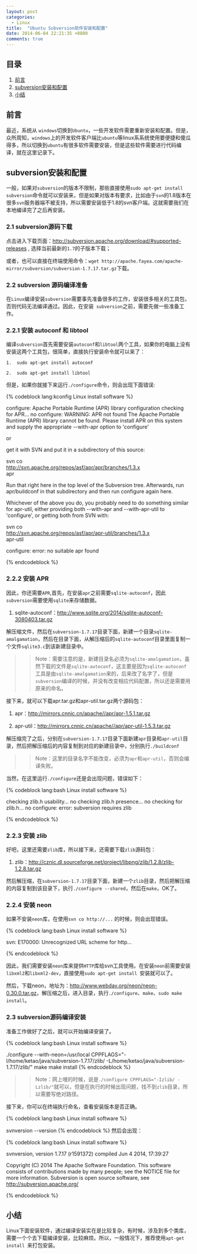 ```yaml
---
layout: post
categories: 
  - Linux 
title:  "Ubuntu Subversion软件安装和配置"
date: 2014-06-04 22:21:35 +0800
comments: true
---
```


## 目录

1. [前言](#Intro)
1. [subversion安装和配置](#Subversion)
1. [小结](#Finally)

## <a id="Intro">前言</a>

最近，系统从 `windows`切换到`Ubuntu`，一些开发软件需要重新安装和配置。但是，众所周知，`windows`上的开发软件客户端比`ubuntu`等linux系系统使用要便捷和傻瓜得多，所以切换到`ubuntu`有很多软件需要安装，但是这些软件需要进行代码编译，就在这里记录下。

## <a id="Subversion">subversion安装和配置</a>

一般，如果对`subversion`的版本不限制，那些直接使用`sudo apt-get install subversion`命令就可以安装来，但是如果对版本有要求，比如由于`svn`的1.8版本在很多`svn`服务器端不被支持，所以需要安装低于1.8的svn客户端。这就需要我们在本地编译完了之后再安装。

### 2.1 subversion源码下载

点击进入下载页面：<http://subversion.apache.org/download/#supported-releases> , 选择当前最新的`1.7`的子版本下载；

或者，也可以直接在终端使用命令：`wget http://apache.fayea.com/apache-mirror/subversion/subversion-1.7.17.tar.gz`下载。

### 2.2 subversion 源码编译准备

在`Linux`编译安装`subversion`需要事先准备很多的工作，安装很多相关的工具包，否则代码无法编译通过。因此，在安装` subversion`之前，需要先做一些准备工作。

### 2.2.1 安装 autoconf 和 libtool

编译`subversion`首先需要安装`autoconf`和`libtool`两个工具，如果你的电脑上没有安装这两个工具包，很简单，直接执行安装命令就可以来了：

    1.  sudo apt-get install autoconf
    
    2.  sudo apt-get install libtool
    
但是，如果你就接下来运行`./configure`命令，则会出现下面错误:

{% codeblock lang:kconfig Linux install software %}

configure: Apache Portable Runtime (APR) library configuration
checking for APR... no
configure: WARNING: APR not found
The Apache Portable Runtime (APR) library cannot be found.
Please install APR on this system and supply the appropriate
--with-apr option to 'configure'

or

get it with SVN and put it in a subdirectory of this source:

   svn co \
    http://svn.apache.org/repos/asf/apr/apr/branches/1.3.x \
    apr

Run that right here in the top level of the Subversion tree.
Afterwards, run apr/buildconf in that subdirectory and
then run configure again here.

Whichever of the above you do, you probably need to do
something similar for apr-util, either providing both
--with-apr and --with-apr-util to 'configure', or
getting both from SVN with:

   svn co \
    http://svn.apache.org/repos/asf/apr/apr-util/branches/1.3.x \
    apr-util

configure: error: no suitable apr found

{% endcodeblock %}

### 2.2.2 安装 APR

因此，你还需要`APR`,首先，在安装`apr`之前需要`sqlite-autoconf`，因此`subversion`需要使用`sqlite`来存储数据。

1.  sqlite-autoconf：<http://www.sqlite.org/2014/sqlite-autoconf-3080403.tar.gz>

解压缩文件，然后在`subversion-1.7.17`目录下面，新建一个目录`sqlite-amalgamation`，然后在目录下面，从解压缩后的`sqlite-autoconf`目录里面复制一个文件`sqlite3.c`到该新建目录中。

>> Note：需要注意的是，新建目录名必须为`sqlite-amalgamation`，虽然下载的文件是`sqlite-autoconf`，这主要是因为`sqlite-autoconf`工具是由`sqlite-amalgamation`来的，后来改了名字了，但是`subversion`编译的时候，并没有改变相应代码配置，所以还是需要用原来的命名。

接下来，就可以下载apr.tar.gz和apr-util.tar.gz两个源码包：

1.  apr：<http://mirrors.cnnic.cn/apache//apr/apr-1.5.1.tar.gz>
    
2. apr-util：<http://mirrors.cnnic.cn/apache//apr/apr-util-1.5.3.tar.gz>

解压缩完了之后，分别在`subversion-1.7.17`目录下面新建`apr`目录和`apr-util`目录，然后把解压缩后的内容复制到对应的新建目录中，分别执行`./buildconf`

>> Note：这里的目录名字不能改变，必须为`apr`和`apr-util`，否则会编译失败。

当然，在这里运行`./configure`还是会出现问题，错误如下：

{% codeblock lang:bash Linux install software %}

checking zlib.h usability... no
checking zlib.h presence... no
checking for zlib.h... no
configure: error: subversion requires zlib

{% endcodeblock %}

### 2.2.3 安装 zlib

好吧，这里还需要`zlib`库，所以接下来，还需要下载`zlib`源码包：

1.  zlib：<http://cznic.dl.sourceforge.net/project/libpng/zlib/1.2.8/zlib-1.2.8.tar.gz>

然后解压缩，在`subversion-1.7.17`目录下面，新建一个`zlib`目录，然后把解压缩的内容复制到该目录下，执行`./configure --shared`，然后在`make`，OK了。

### 2.2.4 安装 neon

如果不安装`neon`库，在使用`svn co http://...` 的时候，则会出现错误。

{% codeblock lang:bash Linux install software %}

svn: E170000: Unrecognized URL scheme for http...

{% endcodeblock %}

因此，我们需要安装`neon`库来提供`HTTP`库给svn工具使用。在安装`neon`前需要安装`libxml2`和`libxml2-dev`，直接使用`sudo apt-get install `安装就可以了。

然后，下载neon，地址为：<http://www.webdav.org/neon/neon-0.30.0.tar.gz>，解压缩之后，进入目录，执行`./configure`、`make`、`sudo make install`。


### 2.3 subversion源码编译安装

准备工作做好了之后，就可以开始编译安装了。

{% codeblock lang:bash Linux install software %}

 ./configure --with-neon=/usr/local CPPFLAGS="-I/home/ketao/java/subversion-1.7.17/zlib/ -L/home/ketao/java/subversion-1.7.17/zlib/"
make
make install
{% endcodeblock %}

>> Note：网上嗖的时候，说是`./configure CPPFLAGS="-Izlib/ -Lzlib/"`就可以，但是在执行的时候出现问题，找不到`zlib`目录，所以需要写绝对路径。

接下来，你可以在终端执行命名，查看安装版本是否正确。

{% codeblock lang:bash Linux install software %}

svnversion --version
{% endcodeblock %}
然后会出现：

{% codeblock lang:bash Linux install software %}

svnversion, version 1.7.17 (r1591372)
   compiled Jun  4 2014, 17:39:27

Copyright (C) 2014 The Apache Software Foundation.
This software consists of contributions made by many people; see the NOTICE
file for more information.
Subversion is open source software, see http://subversion.apache.org/

{% endcodeblock %}

## <a id="Finally">小结</a>

Linux下面安装软件，通过编译安装实在是比较复杂，有时候，涉及到多个类库，需要一个个去下载编译安装，比较麻烦。所以，一般情况下，推荐使用`apt-get install `来打包安装。
